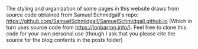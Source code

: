 The styling and organization of some pages in this website draws from source code obtained from Samuel Schmidgall's repo: https://github.com/SamuelSchmidgall/SamuelSchmidgall.github.io (Which in turn uses source code from https://jonbarron.info/). Feel free to clone this code for your own personal use (though I ask that you please cite the source for the blog contents in the posts folder)
